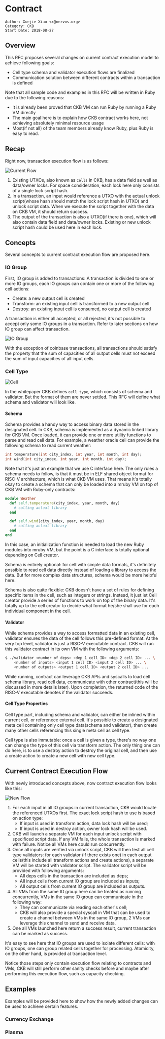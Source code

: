 # Contract

```
Author: Xuejie Xiao <x@nervos.org>
Category: CKB
Start Date: 2018-08-27
```

## Overview

This RFC proposes several changes on current contract execution model to achieve following goals:

* Cell type schema and validator execution flows are finalized
* Communication solution between different contracts within a transaction is defined

Note that all sample code and examples in this RFC will be written in Ruby due to the following reasons:

* It is already been proved that CKB VM can run Ruby by running a Ruby VM directly
* The main goal here is to explain how CKB contract works here, not achieving absolutely minimal resource usage
* Most(if not all) of the team members already know Ruby, plus Ruby is easy to read.

## Recap

Right now, transaction execution flow is as follows:

![](assets/current-flow.png "Current Flow")

1. Existing UTXOs, also known as `Cells` in CKB, has a data field as well as data/owner locks. For space consideration, each lock here only consists of a single lock script hash.
2. In a transaction, an input would reference a UTXO with the actual unlock script(whose hash should match the lock script hash in UTXO) and unlock script data. When we execute the script together with the data on CKB VM, it should return success.
3. The output of the transaction is also a UTXO(if there is one), which will also contain data field and data/owner locks. Existing or new unlock script hash could be used here in each lock.

## Concepts

Several concepts to current contract execution flow are proposed here.

### IO Group

First, IO group is added to transactions: A transaction is divided to one or more IO groups, each IO groups can contain one or more of the following cell actions:

* Create: a new output cell is created
* Transform: an existing input cell is transformed to a new output cell
* Destroy: an existing input cell is consumed, no output cell is created

A transaction is either all accepted, or all rejected, it's not possible to accept only some IO groups in a transaction. Refer to later sections on how IO group can affect transaction.

![](assets/iogroup.png "IO Group")

With the exception of coinbase transactions, all transactions should satisfy the property that the sum of capacities of all output cells must not exceed the sum of input capacities of all input cells.

### Cell Type

![](assets/cell.png "Cell")

In the whitepaper CKB defines `cell type`, which consists of schema and validator. But the format of them are never settled. This RFC will define what schema and validator will look like.

#### Schema

Schema provides a handy way to access binary data stored in the designated cell. In CKB, schema is implemented as a dynamic linked library for CKB VM. Once loaded, it can provide one or more utility functions to parse and read cell data. For example, a weather oracle cell can provide the following schema to read current weather:

```c
int temperature(int city_index, int year, int month, int day);
int wind(int city_index, int year, int month, int day);
```

Note that it's just an example that we use C interface here. The only rules a schema needs to follow, is that it must be in ELF shared object format for RISC-V architecture, which is what CKB VM uses. That means it's totally okay to create a schema that can only be loaded into a mruby VM on top of CKB VM with Ruby-only contracts:

```ruby
module Weather
  def self.temperature(city_index, year, month, day)
    # calling actual library
  end

  def self.wind(city_index, year, month, day)
    # calling actual library
  end
end
```

In this case, an initialization function is needed to load the new Ruby modules into mruby VM, but the point is a C interface is totally optional depending on Cell creator.

Schema is entirely optional: for cell with simple data formats, it's definitely possible to read cell data directly instead of loading a library to access the data. But for more complex data structures, schema would be more helpful here.

Schema is also quite flexible: CKB doesn't have a set of rules for defining specific items in the cell, such as integers or strings. Instead, it just let Cell creator provide a series of functions to work on top of the binary data. It's totally up to the cell creator to decide what format he/she shall use for each individual component in the cell.

#### Validator

While schema provides a way to access formatted data in an existing cell, validator ensures the data of the cell follows this pre-defined format. At the very top level, validator is just a RISC-V executable contract. CKB will run this validator contract in its own VM with the following arguments:

```bash
$ ./validator <number of deps> <dep 1 cell ID> <dep 2 cell ID> ... \
    <number of inputs> <input 1 cell ID> <input 2 cell ID> ... \
    <number of outputs> <output 1 cell ID> <output 2 cell ID> ...
```

While running, contract can leverage CKB APIs and syscalls to load cell schema library, read cell data, communicate with other contract(this will be discussed in more details later). Upon completion, the returned code of the RISC-V executable denotes if the validator succeeds.

#### Cell Type Properties

Cell type part, including schema and validator, can either be inlined within current cell, or referenece external cell. It's possible to create a designated meta cell containing only cell type data(schema and validator), then create many other cells referencing this single meta cell as cell type.

Cell type is also immutable: once a cell is given a type, there's no way one can change the type of this cell via transform action. The only thing one can do here, is to use a destroy action to destroy the original cell, and then use a create action to create a new cell with new cell type.

## Current Contract Execution Flow

With newly introduced concepts above, now contract execution flow looks like this:

![](assets/new-flow.png "New Flow")

1. For each input in all IO groups in current transaction, CKB would locate the referenced UTXOs first. The exact lock script hash to use is based on action type:
   - If input is used in transform action, data lock hash will be used;
   - If input is used in destroy action, owner lock hash will be used.
2. CKB will launch a separate VM for each input unlock script with specificed script data. If any VM fails, the whole transaction is marked with failure. Notice all VMs here could run concurrently.
3. Once all inputs are verified via unlock script, CKB will then test all cell type validators: for each validator (if there exists one) in each output cells(this include all transform actions and create actions), a separate VM will be started with validator script. The validator script will be provided with following arguments:
   - All deps cells in the transaction are included as deps;
   - All input cells from current IO group are included as inputs;
   - All output cells from current IO group are included as outputs.
4. All VMs from the same IO group here can be treated as running concurrently, VMs in the same IO group can communicate in the following way:
   - They can communicate via reading each other's cell;
   - CKB will also provide a special syscall in VM that can be used to create a channel between VMs in the same IO group, 2 VMs can leverage this channel to send and receive data.
5. One all VMs launched here return a success result, current transaction can be marked as success.

It's easy to see here that IO groups are used to isolate different cells: with IO groups, one can group related cells together for processing. Atomicity, on the other hand, is provided at transaction level.

Notice those steps only contain execution flow relating to contracts and VMs, CKB will still perform other sanity checks before and maybe after performing this execution flow, such as capacity checking.

## Examples

Examples will be provided here to show how the newly added changes can be used to achieve certain features.

### Currency Exchange

### Plasma
